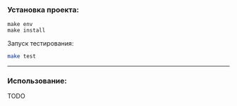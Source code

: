 ### Установка проекта:
```bach
make env
make install
```

Запуск тестирования:
```bash
make test
```

---

### Использование:
 
TODO